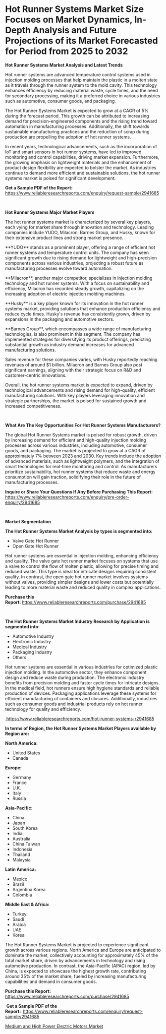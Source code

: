 <p><h1>Hot Runner Systems Market Size Focuses on Market Dynamics, In-Depth Analysis and Future Projections of its Market Forecasted for Period from 2025 to 2032</h1></p><p><strong>Hot Runner Systems Market Analysis and Latest Trends</strong></p>
<p><p>Hot runner systems are advanced temperature control systems used in injection molding processes that help maintain the plastic in a molten state as it travels through the runner system to the mold cavity. This technology enhances efficiency by reducing material waste, cycle times, and the need for secondary processing, making it a preferred choice in various industries such as automotive, consumer goods, and packaging.</p><p>The Hot Runner Systems Market is expected to grow at a CAGR of 5% during the forecast period. This growth can be attributed to increasing demand for precision-engineered components and the rising trend toward automation in manufacturing processes. Additionally, the shift towards sustainable manufacturing practices and the reduction of scrap during production are propelling the adoption of hot runner systems. </p><p>In recent years, technological advancements, such as the incorporation of IoT and smart sensors in hot runner systems, have led to improved monitoring and control capabilities, driving market expansion. Furthermore, the growing emphasis on lightweight materials and the enhancement of product design flexibility are expected to bolster the market. As industries continue to demand more efficient and sustainable solutions, the hot runner systems market is poised for significant development.</p></p>
<p><strong>Get a Sample PDF of the Report:&nbsp;</strong> <a href="https://www.reliableresearchreports.com/enquiry/request-sample/2941685?utm_campaign=2957&utm_medium=2&utm_source=Github&utm_content=ia&utm_term=15032025&utm_id=hot-runner-systems">https://www.reliableresearchreports.com/enquiry/request-sample/2941685</a></p>
<p>&nbsp;</p>
<p><strong>Hot Runner Systems Major Market Players</strong></p>
<p><p>The hot runner systems market is characterized by several key players, each vying for market share through innovation and technology. Leading companies include YUDO, Milacron, Barnes Group, and Husky, known for their extensive product lines and strong market presence.</p><p>**YUDO** stands as a prominent player, offering a range of efficient hot runner systems and temperature control units. The company has seen significant growth due to rising demand for lightweight and high-precision components across various industries, projecting a robust future as manufacturing processes evolve toward automation.</p><p>**Milacron**, another major competitor, specializes in injection molding technology and hot runner systems. With a focus on sustainability and efficiency, Milacron has recorded steady growth, capitalizing on the increasing adoption of electric injection molding machines.</p><p>**Husky** is a key player known for its innovation in the hot runner systems market, providing solutions that enhance production efficiency and reduce cycle times. Husky's revenue has consistently grown, driven by expansions in the packaging and automotive sectors.</p><p>**Barnes Group**, which encompasses a wide range of manufacturing technologies, is also prominent in this segment. The company has implemented strategies for diversifying its product offerings, predicting substantial growth as industry demand increases for advanced manufacturing solutions.</p><p>Sales revenue for these companies varies, with Husky reportedly reaching revenues of around $1 billion. Milacron and Barnes Group also post significant earnings, aligning with their strategic focus on R&D and customer-centric innovations.</p><p>Overall, the hot runner systems market is expected to expand, driven by technological advancements and rising demand for high-quality, efficient manufacturing solutions. With key players leveraging innovation and strategic partnerships, the market is poised for sustained growth and increased competitiveness.</p></p>
<p>&nbsp;</p>
<p><strong>What Are The Key Opportunities For Hot Runner Systems Manufacturers?</strong></p>
<p><p>The global Hot Runner Systems market is poised for robust growth, driven by increasing demand for efficient and high-quality injection molding processes across various industries, including automotive, consumer goods, and packaging. The market is projected to grow at a CAGR of approximately 7% between 2023 and 2030. Key trends include the adoption of advanced materials, such as lightweight polymers, and the integration of smart technologies for real-time monitoring and control. As manufacturers prioritize sustainability, hot runner systems that reduce waste and energy consumption will gain traction, solidifying their role in the future of manufacturing processes.</p></p>
<p><strong>Inquire or Share Your Questions If Any Before Purchasing This Report:</strong> <a href="https://www.reliableresearchreports.com/enquiry/pre-order-enquiry/2941685?utm_campaign=2957&utm_medium=2&utm_source=Github&utm_content=ia&utm_term=15032025&utm_id=hot-runner-systems">https://www.reliableresearchreports.com/enquiry/pre-order-enquiry/2941685</a></p>
<p>&nbsp;</p>
<p><strong>Market Segmentation</strong></p>
<p><strong>The Hot Runner Systems Market Analysis by types is segmented into:</strong></p>
<p><ul><li>Valve Gate Hot Runner</li><li>Open Gate Hot Runner</li></ul></p>
<p><p>Hot runner systems are essential in injection molding, enhancing efficiency and quality. The valve gate hot runner market focuses on systems that use a valve to control the flow of molten plastic, allowing for precise timing and reduced waste. This type is ideal for intricate designs requiring consistent quality. In contrast, the open gate hot runner market involves systems without valves, providing simpler designs and lower costs but potentially leading to more material waste and reduced quality in complex applications.</p></p>
<p><strong>Purchase this Report:&nbsp;</strong><a href="https://www.reliableresearchreports.com/purchase/2941685?utm_campaign=2957&utm_medium=2&utm_source=Github&utm_content=ia&utm_term=15032025&utm_id=hot-runner-systems">https://www.reliableresearchreports.com/purchase/2941685</a></p>
<p>&nbsp;</p>
<p><strong>The Hot Runner Systems Market Industry Research by Application is segmented into:</strong></p>
<p><ul><li>Automotive Industry</li><li>Electronic Industry</li><li>Medical Industry</li><li>Packaging Industry</li><li>Others</li></ul></p>
<p><p>Hot runner systems are essential in various industries for optimized plastic injection molding. In the automotive sector, they enhance component design and reduce waste during production. The electronic industry benefits from precision molding and faster cycle times for intricate designs. In the medical field, hot runners ensure high hygiene standards and reliable production of devices. Packaging applications leverage these systems for efficient manufacturing of containers and closures. Additionally, industries such as consumer goods and industrial products rely on hot runner technology for quality and efficiency.</p></p>
<p><a href="https://www.reliableresearchreports.com/hot-runner-systems-r2941685?utm_campaign=2957&utm_medium=2&utm_source=Github&utm_content=ia&utm_term=15032025&utm_id=hot-runner-systems">&nbsp;https://www.reliableresearchreports.com/hot-runner-systems-r2941685</a></p>
<p><strong>In terms of Region, the Hot Runner Systems Market Players available by Region are:</strong></p>
<p>
    <p> <strong> North America: </strong>
        <ul>
            <li>United States</li>
            <li>Canada</li>
        </ul>
        </p> 
    <p> <strong> Europe: </strong>
        <ul>
            <li>Germany</li>
            <li>France</li>
            <li>U.K.</li>
            <li>Italy</li>
            <li>Russia</li>
        </ul>
        </p> 
    <p> <strong> Asia-Pacific: </strong>
        <ul>
            <li>China</li>
            <li>Japan</li>
            <li>South Korea</li>
            <li>India</li>
            <li>Australia</li>
            <li>China Taiwan</li>
            <li>Indonesia</li>
            <li>Thailand</li>
            <li>Malaysia</li>
        </ul>
        </p> 
    <p> <strong> Latin America: </strong>
        <ul>
            <li>Mexico</li>
            <li>Brazil</li>
            <li>Argentina Korea</li>
            <li>Colombia</li>
        </ul>
        </p> 
    <p> <strong> Middle East & Africa: </strong>
        <ul>
            <li>Turkey</li>
            <li>Saudi</li>
            <li>Arabia</li>
            <li>UAE</li>
            <li>Korea</li>
        </ul>
    </p>
    </p>
<p><p>The Hot Runner Systems Market is projected to experience significant growth across various regions. North America and Europe are anticipated to dominate the market, collectively accounting for approximately 45% of the total market share, driven by advancements in technology and rising automotive production. In contrast, the Asia-Pacific (APAC) region, led by China, is expected to showcase the highest growth rate, contributing around 35% of the market share, fueled by increasing manufacturing capabilities and demand in consumer goods.</p></p>
<p><strong>Purchase this Report: </strong><a href="https://www.reliableresearchreports.com/purchase/2941685?utm_campaign=2957&utm_medium=2&utm_source=Github&utm_content=ia&utm_term=15032025&utm_id=hot-runner-systems">https://www.reliableresearchreports.com/purchase/2941685</a></p>
<p>&nbsp;<strong>Get a Sample PDF of the Report:&nbsp;&nbsp;</strong><a href="https://www.reliableresearchreports.com/enquiry/request-sample/2941685?utm_campaign=2957&utm_medium=2&utm_source=Github&utm_content=ia&utm_term=15032025&utm_id=hot-runner-systems">https://www.reliableresearchreports.com/enquiry/request-sample/2941685</a></p>
<p><strong></strong></p>
<p><p><a href="https://github.com/popupioo/Market-Research-Report-List-1/blob/main/medium-and-high-power-electric-motors-market.md?utm_campaign=2957&utm_medium=2&utm_source=Github&utm_content=ia&utm_term=15032025&utm_id=hot-runner-systems">Medium and High Power Electric Motors Market</a></p></p>